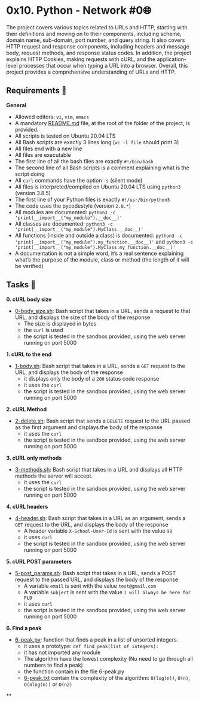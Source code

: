 # 0x10. Python - Network #0:globe_with_meridians:

The project covers various topics related to URLs and HTTP, starting with their definitions and moving on to their components, including scheme, domain name, sub-domain, port number, and query string. It also covers HTTP request and response components, including headers and message body, request methods, and response status codes. In addition, the project explains HTTP Cookies, making requests with cURL, and the application-level processes that occur when typing a URL into a browser. Overall, this project provides a comprehensive understanding of URLs and HTTP.

## Requirements :pushpin:

**General**

- Allowed editors: `vi`, `vim`, `emacs`
- A mandatory [README.md](./README.md) file, at the root of the folder of the project, is provided.
- All  scripts is tested on Ubuntu 20.04 LTS
- All Bash scripts are exactly 3 lines long (`wc -l file` should print 3)
- All files end with a new line
- All files are executable
- The first line of all the bash files are exactly `#!/bin/bash`
- The second line of all Bash scripts is a comment explaining what is the script doing
- All `curl` commands have the option `-s` (silent mode)
- All files is interpreted/compiled on Ubuntu 20.04 LTS using `python3` (version 3.8.5)
- The first line of your Python files is exactly `#!/usr/bin/python3`
- The code uses the pycodestyle (version `2.8.*`)
- All modules are documented: `python3 -c 'print(__import__("my_module").__doc__)'`
- All classes are documented: `python3 -c 'print(__import__("my_module").MyClass.__doc__)'`
- All functions (inside and outside a class) is documented: `python3 -c 'print(__import__("my_module").my_function.__doc__)'` and `python3 -c 'print(__import__("my_module").MyClass.my_function.__doc__)'`
- A documentation is not a simple word, it’s a real sentence explaining what’s the purpose of the module, class or method (the length of it will be verified)

## Tasks :page_with_curl:

**0. cURL body size**
- [0-body_size.sh](./0-body_size.sh): Bash script that takes in a URL, sends a request to that URL, and displays the size of the body of the response
  - The size is displayed in bytes
  - the `curl` is used
  - the script is tested in the sandbox provided, using the web server running on port 5000

**1. cURL to the end**
- [1-body.sh](./1-body.sh): Bash script that takes in a URL, sends a `GET` request to the URL, and displays the body of the response
  - it displays only the body of a `200` status code response
  - it uses the `curl`
  - the script is tested in the sandbox provided, using the web server running on port 5000

**2. cURL Method**
- [2-delete.sh](./2-delete.sh): Bash script that sends a `DELETE` request to the URL passed as the first argument and displays the body of the response
  - it uses the `curl`
  - the script is tested in the sandbox provided, using the web server running on port 5000

**3. cURL only methods**
- [3-methods.sh](./3-methods.sh): Bash script that takes in a URL and displays all HTTP methods the server will accept.
  - it uses the `curl`
  - the script is tested in the sandbox provided, using the web server running on port 5000

**4. cURL headers**
- [4-header.sh](./4-header.sh): Bash script that takes in a URL as an argument, sends a `GET` request to the URL, and displays the body of the response
  - A header variable `X-School-User-Id` is sent with the value `98`
  - it uses `curl`
  - the script is tested in the sandbox provided, using the web server running on port 5000

**5. cURL POST parameters**
- [5-post_params.sh](./5-post_params.sh): Bash script that takes in a URL, sends a POST request to the passed URL, and displays the body of the response
  - A variable `email` is sent with the value `test@gmail.com`
  - A variable `subject` is sent with the value `I will always be here for PLD`
  - it uses `curl`
  - the script is tested in the sandbox provided, using the web server running on port 5000

**6. Find a peak**
- [6-peak.py](./6-peak.py): function that finds a peak in a list of unsorted integers.
  - it uses a prototype: `def find_peak(list_of_integers):`
  - it has not imported any module
  - The algorithm have the lowest complexity (No need to go through all numbers to find a peak)
  - the function contain in the file 6-peak.py
  - [6-peak.txt](./6-peak.txt) contain the complexity of the algorithm: `O(log(n))`, `O(n)`, `O(nlog(n))` or `O(n2)`

**
